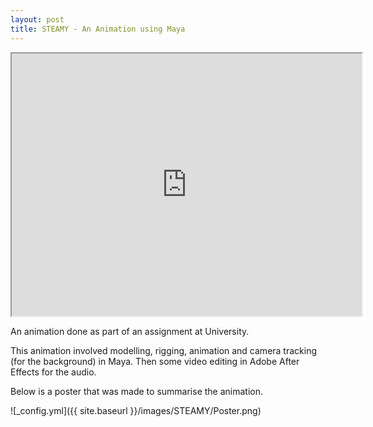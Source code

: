 ```yaml
---
layout: post
title: STEAMY - An Animation using Maya
---
```


<iframe width="560" height="420" src="http://www.youtube.com/embed/HHDJMpt57ac"></iframe>

An animation done as part of an assignment at University.

This animation involved modelling, rigging, animation and camera tracking (for the background) in Maya. 
Then some video editing in Adobe After Effects for the audio.

Below is a poster that was made to summarise the animation.

![_config.yml]({{ site.baseurl }}/images/STEAMY/Poster.png)


